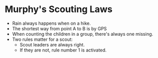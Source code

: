 # Murphy's Scouting Laws

* Rain always happens when on a hike.  
* The shortest way from point A to B is by GPS  
* When counting the children in a group, there's always one missing.  
* Two rules matter for a scout:  
  * Scout leaders are always right.  
  * If they are not, rule number 1 is activated.

